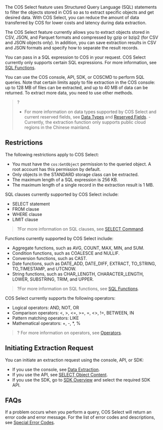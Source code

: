 The COS Select feature uses Structured Query Language (SQL) statements to filter the objects stored in COS so as to extract specific objects and get desired data. With COS Select, you can reduce the amount of data transferred by COS for lower costs and latency during data extraction.

The COS Select feature currently allows you to extract objects stored in CSV, JSON, and Parquet formats and compressed by gzip or bzip2 (for CSV and JSON objects only). In addition, you can save extraction results in CSV and JSON formats and specify how to separate the result records.

You can pass in a SQL expression to COS in your request. COS Select currently only supports certain SQL expressions. For more information, see [SQL Functions](https://intl.cloud.tencent.com/document/product/436/32474).

You can use the COS console, API, SDK, or COSCMD to perform SQL queries. Note that certain limits apply to file extraction in the COS console: up to 128 MB of files can be extracted, and up to 40 MB of data can be returned. To extract more data, you need to use other methods.

>?
>- For more information on data types supported by COS Select and current reserved fields, see [Data Types](https://intl.cloud.tencent.com/document/product/436/32476) and [Reserved Fields](https://intl.cloud.tencent.com/document/product/436/32475).
>-Currently, the extraction function only supports public cloud regions in the Chinese mainland.
>

## Restrictions

The following restrictions apply to COS Select:

- You must have the `cos:GetObject` permission to the queried object. A root account has this permission by default.
- Only objects in the STANDARD storage class can be extracted.
- The maximum length of a SQL expression is 256 KB.
- The maximum length of a single record in the extraction result is 1 MB.

SQL clauses currently supported by COS Select include:

- SELECT statement
- FROM clause
- WHERE clause
- LIMIT clause

>?For more information on SQL clauses, see [SELECT Command](https://intl.cloud.tencent.com/document/product/436/32473).

Functions currently supported by COS Select include:

- Aggregate functions, such as AVG, COUNT, MAX, MIN, and SUM.
- Condition functions, such as COALESCE and NULLIF.
- Conversion functions, such as CAST.
- Date functions, such as DATE_ADD, DATE_DIFF, EXTRACT, TO_STRING, TO_TIMESTAMP, and UTCNOW.
- String functions, such as CHAR_LENGTH, CHARACTER_LENGTH, LOWER, SUBSTRING, TRIM, and UPPER.

>?For more information on SQL functions, see [SQL Functions](https://intl.cloud.tencent.com/document/product/436/32474).

COS Select currently supports the following operators:

- Logical operators: AND, NOT, OR
- Comparison operators: <, >, <=, >=, =, <>, !=, BETWEEN, IN
- Pattern matching operators: LIKE
- Mathematical operators: +, -, *, %

>? For more information on operators, see [Operators](https://intl.cloud.tencent.com/document/product/436/32477).
>



## Initiating Extraction Request

You can initiate an extraction request using the console, API, or SDK:

- If you use the console, see [Data Extraction](https://intl.cloud.tencent.com/document/product/436/32538).
- If you use the API, see [SELECT Object Content](https://intl.cloud.tencent.com/document/product/436/32360).
- If you use the SDK, go to [SDK Overview](https://intl.cloud.tencent.com/document/product/436/6474) and select the required SDK API.


## FAQs

If a problem occurs when you perform a query, COS Select will return an error code and error message. For the list of error codes and descriptions, see [Special Error Codes](https://intl.cloud.tencent.com/document/product/436/32360#errorcode).                      


